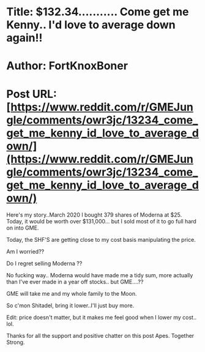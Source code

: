 # Title: $132.34........... Come get me Kenny.. I'd love to average down again!!
# Author: FortKnoxBoner
# Post URL: [https://www.reddit.com/r/GMEJungle/comments/owr3jc/13234_come_get_me_kenny_id_love_to_average_down/](https://www.reddit.com/r/GMEJungle/comments/owr3jc/13234_come_get_me_kenny_id_love_to_average_down/)


Here's my story..March 2020 I bought 379 shares of Moderna at $25.  Today, it would be worth over $131,000... but I sold most of it to go full hard on into GME. 

Today,  the SHF'S are getting close to my cost basis manipulating the price.

Am I worried?? 

Do I regret selling Moderna ??

No fucking way.. Moderna would have made me a tidy sum, more actually than I've ever made in a year off stocks..  but GME....??  

GME will take me and my whole family to the Moon. 

So c'mon Shitadel, bring it lower..I'll just buy more.


Edit: price doesn't matter, but it makes me feel good when I lower my cost.. lol. 

Thanks for all the support and positive chatter on this post Apes. Together Strong.